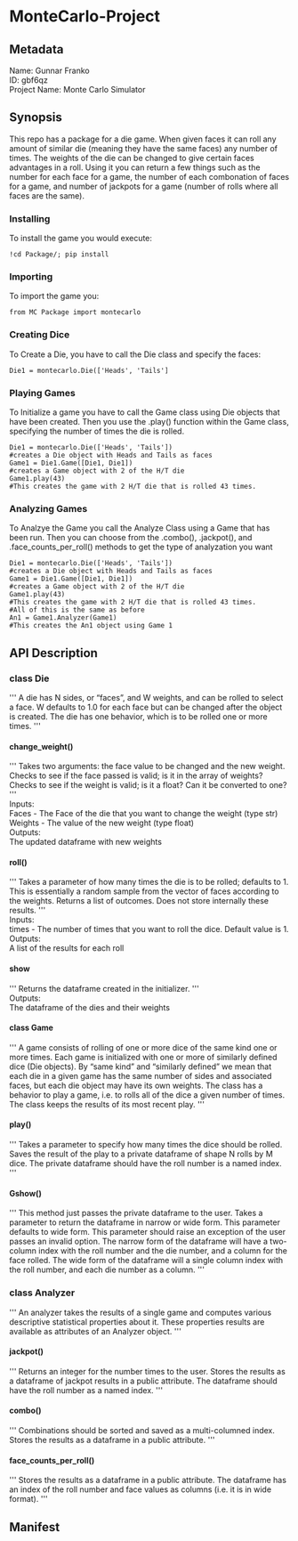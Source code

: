 # MonteCarlo-Project
## Metadata
Name: Gunnar Franko  
ID: gbf6qz  
Project Name: Monte Carlo Simulator 


## Synopsis
This repo has a package for a die game. When given faces it can roll any amount of similar die (meaning they have the same faces) any number of times. The weights of the die can be changed to give certain faces advantages in a roll. Using it you can return a few things such as the number for each face for a game, the number of each combonation of faces for a game, and number of jackpots for a game (number of rolls where all faces are the same). 
### Installing
To install the game you would execute: 
```
!cd Package/; pip install 
```
### Importing
To import the game you: 
```
from MC Package import montecarlo
```
### Creating Dice
To Create a Die, you have to call the Die class and specify the faces: 
```
Die1 = montecarlo.Die(['Heads', 'Tails']
```
### Playing Games
To Initialize a game you have to call the Game class using Die objects that have been created. Then you use the .play() function within the Game class, specifying the number of times the die is rolled. 
```
Die1 = montecarlo.Die(['Heads', 'Tails'])
#creates a Die object with Heads and Tails as faces
Game1 = Die1.Game([Die1, Die1])
#creates a Game object with 2 of the H/T die
Game1.play(43)
#This creates the game with 2 H/T die that is rolled 43 times. 
```

### Analyzing Games
To Analzye the Game you call the Analyze Class using a Game that has been run. Then you can choose from the .combo(), .jackpot(), and .face_counts_per_roll() methods to get the type of analyzation you want 

```
Die1 = montecarlo.Die(['Heads', 'Tails'])
#creates a Die object with Heads and Tails as faces
Game1 = Die1.Game([Die1, Die1])
#creates a Game object with 2 of the H/T die
Game1.play(43)
#This creates the game with 2 H/T die that is rolled 43 times. 
#All of this is the same as before
An1 = Game1.Analyzer(Game1)
#This creates the An1 object using Game 1
```

## API Description

### class Die
'''
    A die has N sides, or “faces”, and W weights, and can be rolled to select a face. 
    W defaults to 1.0 for each face but can be changed after the object is created.
    The die has one behavior, which is to be rolled one or more times.
'''  
#### change_weight()
'''
        Takes two arguments: the face value to be changed and the new weight.
        Checks to see if the face passed is valid; is it in the array of weights?
        Checks to see if the weight is valid; is it a float? Can it be converted to one?
'''  
Inputs:  
Faces - The Face of the die that you want to change the weight (type str)  
Weights - The value of the new weight (type float)  
Outputs:  
The updated dataframe with new weights 
#### roll()
'''
        Takes a parameter of how many times the die is to be rolled; defaults to 1. 
        This is essentially a random sample from the vector of faces according to the weights.
        Returns a list of outcomes.
        Does not store internally these results. 
'''  
Inputs:  
times - The number of times that you want to roll the dice. Default value is 1.  
Outputs:  
A list of the results for each roll
#### show
'''
        Returns the dataframe created in the initializer.
'''  
Outputs:   
The dataframe of the dies and their weights 


#### class Game
'''
    A game consists of rolling of one or more dice of the same kind one or more times. 
    Each game is initialized with one or more of similarly defined dice (Die objects).
    By “same kind” and “similarly defined” we mean that each die in a given game has 
    the same number of sides and associated faces, but each die object may have its own weights.
    The class has a behavior to play a game, i.e. to rolls all of the dice a given number of times.
    The class keeps the results of its most recent play. 
'''
#### play()
'''
        Takes a parameter to specify how many times the dice should be rolled.
        Saves the result of the play to a private dataframe of shape N rolls by M dice.
        The private dataframe should have the roll number is a named index.
'''
#### Gshow()
'''
        This method just passes the private dataframe to the user.
        Takes a parameter to return the dataframe in narrow or wide form.
        This parameter defaults to wide form.
        This parameter should raise an exception of the user passes an invalid option.
        The narrow form of the dataframe will have a two-column index with the roll number 
        and the die number, and a column for the face rolled.
        The wide form of the dataframe will a single column index with the roll number, 
        and each die number as a column.
'''


### class Analyzer
'''
    An analyzer takes the results of a single game and computes various descriptive 
    statistical properties about it. These properties results are available as attributes 
    of an Analyzer object. 
'''
#### jackpot()
'''
        Returns an integer for the number times to the user.
        Stores the results as a dataframe of jackpot results in a public attribute.
        The dataframe should have the roll number as a named index.
'''
#### combo()
'''
        Combinations should be sorted and saved as a multi-columned index.
        Stores the results as a dataframe in a public attribute.
'''
#### face_counts_per_roll()
 '''
        Stores the results as a dataframe in a public attribute.
        The dataframe has an index of the roll number and face values as columns (i.e. it is in wide format).
'''



## Manifest
